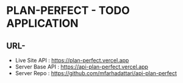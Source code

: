 # PLAN-PERFECT - TODO APPLICATION

## URL-

- Live Site API : https://plan-perfect.vercel.app
- Server Base API : https://api-plan-perfect.vercel.app
- Server Repo : https://github.com/mfarhadattari/api-plan-perfect
